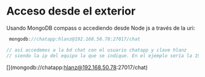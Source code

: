 # Acceso desde el exterior

Usando MongoDB compass o accediendo desde Node js a través de la uri:

```js
 mongodb://chatapp:hlanz@192.168.50.78:27017/chat

// así accedemos a la bd chat con el usuario chatapp y clave hlanz
// siendo la ip del equipo la que se indique. En el ejemplo sería la 192.168.50.78 de ejemplo con el puerto 27017
```


[[](mongodb://chatapp:hlanz@192.168.50.78:27017/chat)](mongodb://chatapp:hlanz@192.168.50.78:27017/chat)